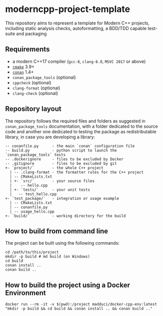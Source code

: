 # moderncpp-project-template

This repository aims to represent a template for Modern C++ projects, including static analysis checks, autoformatting, a BDD/TDD capable test-suite and packaging

## Requirements

* a modern C++17 compiler (`gcc-8`, `clang-6.0`, `MSVC 2017` or above)
* [`cmake`](https://cmake.org) 3.9+
* [`conan`](https://conan.io) 1.4+
* `conan_package_tools` (optional)
* `cppcheck` (optional)
* `clang-format` (optional)
* `clang-check` (optional)

## Repository layout

The repository follows the required files and folders as suggested in `conan_package_tools` documentation, with a folder dedicated to the source code and another one dedicated to testing the package as redistributable library, in case you are developing a library:

```plain
-- conanfile.py      - the main `conan` configuration file
-- build.py          - python script to launch the `conan_package_tools` tests
-- .dockerignore     - files to be excluded by Docker
-- .gitignore        - files to be excluded by git
+- `project/`        - the whole C++ project
  | -- .clang-format - the formatter rules for the C++ project
  | -- CMakeLists.txt
  | +- `src/`        - your source files
  |    -- hello.cpp
  | +- `tests/`      - your unit tests
  |   -- test_hello.cpp
+- `test_package/`   - integration or usage example
  | -- CMakeLists.txt
  | -- conanfile.py
  | -- usage_hello.cpp
+- `build/`          - working directory for the build
```

## How to build from command line

The project can be built using the following commands:

```shell
cd /path/to/this/project
mkdir -p build # md build (on Windows)
cd build
conan install ..
conan build ..
```

## How to build the project using a Docker Environment

`docker run --rm -it -v $(pwd):/project madduci/docker-cpp-env:latest "mkdir -p build && cd build && conan install .. && conan build .."`
